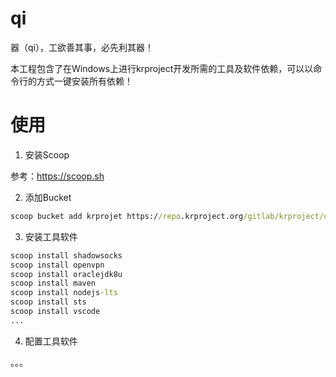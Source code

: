 # qi

器（qi），工欲善其事，必先利其器！  

本工程包含了在Windows上进行krproject开发所需的工具及软件依赖，可以以命令行的方式一键安装所有依赖！

# 使用

1. 安装Scoop  

参考：https://scoop.sh

2. 添加Bucket

```cmd
scoop bucket add krprojet https://repo.krproject.org/gitlab/krproject/qi/windows.git
```

3. 安装工具软件

```cmd
scoop install shadowsocks
scoop install openvpn
scoop install oraclejdk8u
scoop install maven
scoop install nodejs-lts
scoop install sts
scoop install vscode
...
```

4. 配置工具软件

。。。


